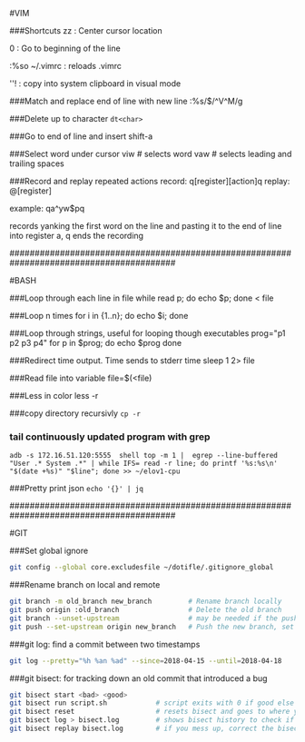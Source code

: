 #VIM

###Shortcuts
zz              : Center cursor location

0               : Go to beginning of the line

:%so ~/.vimrc   : reloads .vimrc

''!             : copy into system clipboard in visual mode

###Match and replace end of line with new line
:%s/$/^V^M/g

###Delete up to character
`dt<char>`

###Go to end of line and insert
shift-a

###Select word under cursor
viw # selects word
vaw # selects leading and trailing spaces

###Record and replay repeated actions
record: q[register][action]q
replay: @[register]

example:
qa^yw$pq

records yanking the first word on the line and pasting it to the end of line
into register a, q ends the recording


#########################################################################################

#BASH

###Loop through each line in file
while read p; do echo $p; done < file


###Loop n times
for i in {1..n}; do echo $i; done


###Loop through strings, useful for looping though executables
prog="p1 p2 p3 p4"
for p in $prog; do
    echo $prog
done


###Redirect time output. Time sends to stderr
time sleep 1 2> file


###Read file into variable
file=$(<file)


###Less in color
less -r


###copy directory recursivly
`cp -r`


### tail continuously updated program with grep
`adb -s 172.16.51.120:5555  shell top -m 1 |  egrep --line-buffered "User .* System .*" | while IFS= read -r line; do printf '%s:%s\n' "$(date +%s)" "$line"; done >> ~/elov1-cpu`


###Pretty print json
`echo '{}' | jq`
 

#########################################################################################


#GIT

###Set global ignore
```bash
git config --global core.excludesfile ~/dotifle/.gitignore_global
```

###Rename branch on local and remote
```bash
git branch -m old_branch new_branch         # Rename branch locally    
git push origin :old_branch                 # Delete the old branch    
git branch --unset-upstream                 # may be needed if the pushed branch get set to track the old branch
git push --set-upstream origin new_branch   # Push the new branch, set local branch to track the new remote
```

###git log: find a commit between two timestamps
```bash
git log --pretty="%h %an %ad" --since=2018-04-15 --until=2018-04-18
```

###git bisect: for tracking down an old commit that introduced a bug
```bash
git bisect start <bad> <good>
git bisect run script.sh            # script exits with 0 if good else bad
git bisect reset                    # resets bisect and goes to where you started
git bisect log > bisect.log         # shows bisect history to check if your script is correct
git bisect replay bisect.log        # if you mess up, correct the bisect log, reset and replay the log
```

